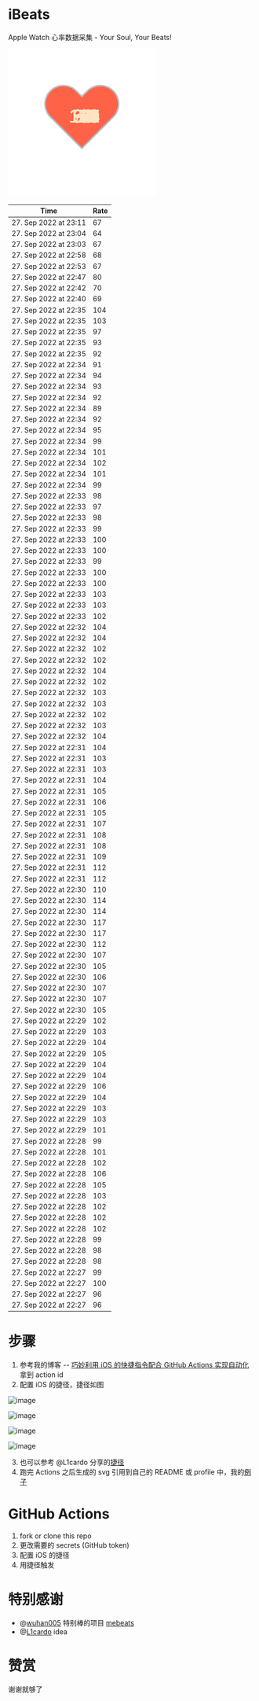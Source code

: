 # iBeats
Apple Watch 心率数据采集 - Your Soul, Your Beats!

![](./files/heart.svg)

<!--START_SECTION:my_heart_rate-->
| Time | Rate | 
 | ---- | ---- | 
| 27. Sep 2022 at 23:11 | 67 |
| 27. Sep 2022 at 23:04 | 64 |
| 27. Sep 2022 at 23:03 | 67 |
| 27. Sep 2022 at 22:58 | 68 |
| 27. Sep 2022 at 22:53 | 67 |
| 27. Sep 2022 at 22:47 | 80 |
| 27. Sep 2022 at 22:42 | 70 |
| 27. Sep 2022 at 22:40 | 69 |
| 27. Sep 2022 at 22:35 | 104 |
| 27. Sep 2022 at 22:35 | 103 |
| 27. Sep 2022 at 22:35 | 97 |
| 27. Sep 2022 at 22:35 | 93 |
| 27. Sep 2022 at 22:35 | 92 |
| 27. Sep 2022 at 22:34 | 91 |
| 27. Sep 2022 at 22:34 | 94 |
| 27. Sep 2022 at 22:34 | 93 |
| 27. Sep 2022 at 22:34 | 92 |
| 27. Sep 2022 at 22:34 | 89 |
| 27. Sep 2022 at 22:34 | 92 |
| 27. Sep 2022 at 22:34 | 95 |
| 27. Sep 2022 at 22:34 | 99 |
| 27. Sep 2022 at 22:34 | 101 |
| 27. Sep 2022 at 22:34 | 102 |
| 27. Sep 2022 at 22:34 | 101 |
| 27. Sep 2022 at 22:34 | 99 |
| 27. Sep 2022 at 22:33 | 98 |
| 27. Sep 2022 at 22:33 | 97 |
| 27. Sep 2022 at 22:33 | 98 |
| 27. Sep 2022 at 22:33 | 99 |
| 27. Sep 2022 at 22:33 | 100 |
| 27. Sep 2022 at 22:33 | 100 |
| 27. Sep 2022 at 22:33 | 99 |
| 27. Sep 2022 at 22:33 | 100 |
| 27. Sep 2022 at 22:33 | 100 |
| 27. Sep 2022 at 22:33 | 103 |
| 27. Sep 2022 at 22:33 | 103 |
| 27. Sep 2022 at 22:33 | 102 |
| 27. Sep 2022 at 22:32 | 104 |
| 27. Sep 2022 at 22:32 | 104 |
| 27. Sep 2022 at 22:32 | 102 |
| 27. Sep 2022 at 22:32 | 102 |
| 27. Sep 2022 at 22:32 | 104 |
| 27. Sep 2022 at 22:32 | 102 |
| 27. Sep 2022 at 22:32 | 103 |
| 27. Sep 2022 at 22:32 | 103 |
| 27. Sep 2022 at 22:32 | 102 |
| 27. Sep 2022 at 22:32 | 103 |
| 27. Sep 2022 at 22:32 | 104 |
| 27. Sep 2022 at 22:31 | 104 |
| 27. Sep 2022 at 22:31 | 103 |
| 27. Sep 2022 at 22:31 | 103 |
| 27. Sep 2022 at 22:31 | 104 |
| 27. Sep 2022 at 22:31 | 105 |
| 27. Sep 2022 at 22:31 | 106 |
| 27. Sep 2022 at 22:31 | 105 |
| 27. Sep 2022 at 22:31 | 107 |
| 27. Sep 2022 at 22:31 | 108 |
| 27. Sep 2022 at 22:31 | 108 |
| 27. Sep 2022 at 22:31 | 109 |
| 27. Sep 2022 at 22:31 | 112 |
| 27. Sep 2022 at 22:31 | 112 |
| 27. Sep 2022 at 22:30 | 110 |
| 27. Sep 2022 at 22:30 | 114 |
| 27. Sep 2022 at 22:30 | 114 |
| 27. Sep 2022 at 22:30 | 117 |
| 27. Sep 2022 at 22:30 | 117 |
| 27. Sep 2022 at 22:30 | 112 |
| 27. Sep 2022 at 22:30 | 107 |
| 27. Sep 2022 at 22:30 | 105 |
| 27. Sep 2022 at 22:30 | 106 |
| 27. Sep 2022 at 22:30 | 107 |
| 27. Sep 2022 at 22:30 | 107 |
| 27. Sep 2022 at 22:30 | 105 |
| 27. Sep 2022 at 22:29 | 102 |
| 27. Sep 2022 at 22:29 | 103 |
| 27. Sep 2022 at 22:29 | 104 |
| 27. Sep 2022 at 22:29 | 105 |
| 27. Sep 2022 at 22:29 | 104 |
| 27. Sep 2022 at 22:29 | 104 |
| 27. Sep 2022 at 22:29 | 106 |
| 27. Sep 2022 at 22:29 | 104 |
| 27. Sep 2022 at 22:29 | 103 |
| 27. Sep 2022 at 22:29 | 103 |
| 27. Sep 2022 at 22:29 | 101 |
| 27. Sep 2022 at 22:28 | 99 |
| 27. Sep 2022 at 22:28 | 101 |
| 27. Sep 2022 at 22:28 | 102 |
| 27. Sep 2022 at 22:28 | 106 |
| 27. Sep 2022 at 22:28 | 105 |
| 27. Sep 2022 at 22:28 | 103 |
| 27. Sep 2022 at 22:28 | 102 |
| 27. Sep 2022 at 22:28 | 102 |
| 27. Sep 2022 at 22:28 | 102 |
| 27. Sep 2022 at 22:28 | 99 |
| 27. Sep 2022 at 22:28 | 98 |
| 27. Sep 2022 at 22:28 | 98 |
| 27. Sep 2022 at 22:27 | 99 |
| 27. Sep 2022 at 22:27 | 100 |
| 27. Sep 2022 at 22:27 | 96 |
| 27. Sep 2022 at 22:27 | 96 |

<!--END_SECTION:my_heart_rate-->

# 步骤
1. 参考我的博客 -- [巧妙利用 iOS 的快捷指令配合 GitHub Actions 实现自动化](https://github.com/yihong0618/gitblog/issues/198) 拿到 action id
2. 配置 iOS 的捷径，捷径如图

![image](https://user-images.githubusercontent.com/15976103/122154218-0db0b480-ce97-11eb-93bb-5aec07c558dc.png)

![image](https://user-images.githubusercontent.com/15976103/122154236-186b4980-ce97-11eb-8e4b-70551a0391ae.png)

![image](https://user-images.githubusercontent.com/15976103/122154268-2d47dd00-ce97-11eb-902e-3acf292265a9.png)

![image](https://user-images.githubusercontent.com/15976103/122174055-fa144680-ceb4-11eb-9be2-3eb83cd516f7.png)

3. 也可以参考 @L1cardo 分享的[捷径](https://www.icloud.com/shortcuts/6ab6047b459c41ad822ad6b94b1c03d4)
4. 跑完 Actions 之后生成的 svg 引用到自己的 README 或 profile 中，我的[例子](https://github.com/yihong0618) 

# GitHub Actions

1. fork or clone this repo
2. 更改需要的 secrets (GitHub token)
3. 配置 iOS 的捷径
4. 用捷径触发

# 特别感谢
- @[wuhan005](https://github.com/wuhan005) 特别棒的项目 [mebeats](https://github.com/wuhan005/mebeats)
- @[L1cardo](https://github.com/L1cardo) idea

# 赞赏
谢谢就够了
